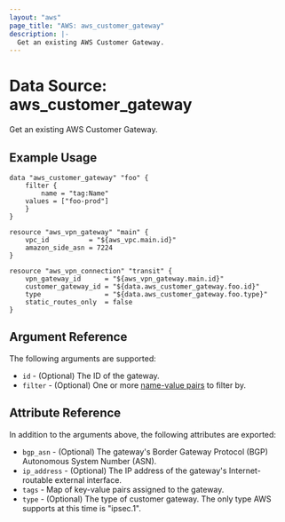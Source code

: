 ```yaml
---
layout: "aws"
page_title: "AWS: aws_customer_gateway"
description: |-
  Get an existing AWS Customer Gateway.
---
```


# Data Source: aws_customer_gateway

Get an existing AWS Customer Gateway.

## Example Usage

```hcl
data "aws_customer_gateway" "foo" {
    filter {
        name = "tag:Name"
	values = ["foo-prod"]
    }
}

resource "aws_vpn_gateway" "main" {
    vpc_id          = "${aws_vpc.main.id}"
    amazon_side_asn = 7224
}

resource "aws_vpn_connection" "transit" {
    vpn_gateway_id      = "${aws_vpn_gateway.main.id}"
    customer_gateway_id = "${data.aws_customer_gateway.foo.id}"
    type                = "${data.aws_customer_gateway.foo.type}"
    static_routes_only  = false
}
```

## Argument Reference

The following arguments are supported:

* `id` - (Optional) The ID of the gateway.
* `filter` - (Optional) One or more [name-value pairs][dcg-filters] to filter by.

[dcg-filters]: https://docs.aws.amazon.com/AWSEC2/latest/APIReference/API_DescribeCustomerGateways.html

## Attribute Reference

In addition to the arguments above, the following attributes are exported:

* `bgp_asn` - (Optional) The gateway's Border Gateway Protocol (BGP) Autonomous System Number (ASN).
* `ip_address` - (Optional) The IP address of the gateway's Internet-routable external interface.
* `tags` - Map of key-value pairs assigned to the gateway.
* `type` - (Optional) The type of customer gateway. The only type AWS supports at this time is "ipsec.1".
